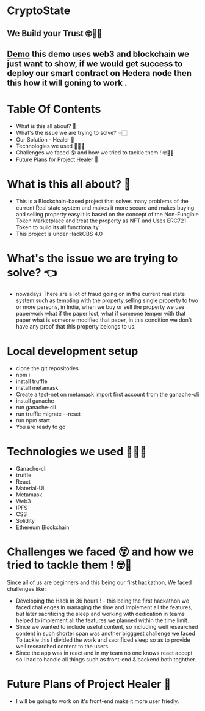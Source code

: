 
# CryptoState 

## We Build your Trust 🤓💪🏻
## [Demo](https://youtu.be/NhazzFAE4Zw) this demo uses web3 and blockchain we just want to show, if  we would  get success to  deploy our smart contract on Hedera node then this how it will goning to work .
# Table Of Contents
* What is this all about? 👀
* What's the issue we are trying to solve? 👈🏻
* Our Solution - Healer 🚀
* Technologies we used 👩🏻‍💻
* Challenges we faced 😵 and how we tried to tackle them ! 🤓💪🏻
* Future Plans for Project Healer 📝
<!-- * Glimpse of Project Healer ✨ -->

# What is this all about? 👀
* This is a Blockchain-based project that solves many problems of the current Real state system and makes it more secure and makes buying and selling property easy.It is based on the concept of the Non-Fungible Token Marketplace and treat the property as NFT and Uses ERC721 Token to build its all functionality. 
* This project is under HackCBS 4.0


# What's the issue we are trying to solve? 👈
* nowadays There are a lot of fraud going on in the current real state system such as tempting with the property,selling single property to two or more persons, in India, when we buy or sell the property we use paperwork what if the paper lost, what if someone temper with  that paper what is someone modified that paper, in this condition we don't have any proof that this property belongs to us.


# Local development setup
* clone the git repositories
* npm i
* install truffle 
* install metamask
* Create a test-net on metamask import first account from the ganache-cli 
* install ganache 
* run ganache-cli 
* run truffle migrate --reset 
* run npm start 
* You are ready to go 



# Technologies we used 👩🏻‍💻
* Ganache-cli
* truffle
* React 
* Material-Ui
* Metamask
* Web3
* IPFS
* CSS
* Solidity
* Ethereum  Blockchain

# Challenges we faced 😵 and how we tried to tackle them ! 🤓💪
Since all of us are beginners and this being our first hackathon, We faced challenges like:
* Developing the Hack in 36 hours ! - this being the first hackathon we faced challenges in managing the time and implement all the features, but later sacrificing the sleep and working with dedication in teams helped to implement all the features we planned within the time limit.
*  Since we wanted to include useful content, so including well researched content in such shorter span was another bigggest challenge we faced  To tackle this I   divided the work and sacrificed sleep so as to provide well researched content to the users.
*  Since the app was in react and in my team no one knows react accept so i had to handle all things such as front-end & backend both toghther.

# Future Plans of Project Healer 📝
* I will be going to work on it's front-end make it more user friedly.

<!-- # Glimpse of Project Healer ✨ -->



